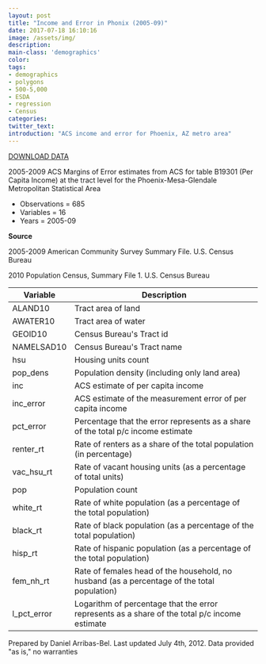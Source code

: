 ```yaml
---
layout: post
title: "Income and Error in Phonix (2005-09)"
date: 2017-07-18 16:10:16
image: /assets/img/
description:
main-class: 'demographics'
color:
tags:
- demographics
- polygons
- 500-5,000
- ESDA
- regression
- Census
categories:
twitter_text:
introduction: "ACS income and error for Phoenix, AZ metro area"
---
```


<script>
var map = L.map('map');
L.tileLayer('https://api.tiles.mapbox.com/v4/{id}/{z}/{x}/{y}.png?access_token=pk.eyJ1IjoibWFwYm94IiwiYSI6ImNpejY4NXVycTA2emYycXBndHRqcmZ3N3gifQ.rJcFIG214AriISLbB6B5aw', { <!--this is the URL for the Nepal Geojson-->
maxZoom: 18,
attribution: 'Map data &copy; <a href="http://openstreetmap.org">OpenStreetMap</a> contributors, ' +
'<a href="http://creativecommons.org/licenses/by-sa/2.0/">CC-BY-SA</a>, ' +
'Imagery © <a href="http://mapbox.com">Mapbox</a>',
id: 'mapbox.light'
}).addTo(map);

map.scrollWheelZoom.disable();
map.touchZoom.disable();
var enableMapInteraction = function () {
map.scrollWheelZoom.enable();
map.touchZoom.enable();
}
$('#map').on('click touch', enableMapInteraction);
$('#map').on('mouseout', function(){ map.scrollWheelZoom.disable();});

var smallIcon = L.icon({
iconUrl: 'http://www.hckrecruitment.nic.in/images/blue.png',
iconSize: [16, 16], // size of the icon
});

function onEachFeature(feature, layer) {
//console.log(feature);
var txt = "";
for (var fname in feature.properties) {
txt += fname;
txt += " : ";
txt += feature.properties[fname];
txt += "<br/>";
}
layer.bindPopup(txt);
}


// load GeoJSON from an external file
// load GeoJSON from an external file
$.getJSON("../data/phx.geojson",function(data){
// add GeoJSON layer to the map once the file is loaded
var json = L.geoJson(data, {
pointToLayer: function(feature, latlng) {

return L.marker(latlng, {
icon: smallIcon
});
},
onEachFeature: onEachFeature
});
json.addTo(map);
map.fitBounds(json.getBounds());
});

</script>

[DOWNLOAD DATA](https://s3.amazonaws.com/geoda/data/phx2.zip)


2005-2009 ACS Margins of Error estimates from ACS for table B19301 (Per Capita Income) at the tract level for the Phoenix-Mesa-Glendale Metropolitan Statistical Area 


* Observations = 685
* Variables = 16
* Years = 2005-09

**Source**

2005-2009 American Community Survey Summary File. U.S. Census Bureau

2010 Population Census, Summary File 1. U.S. Census Bureau



| **Variable**                         | **Description**                      |
|--|--|
| ALAND10                              | Tract area of land                   |
| AWATER10                             | Tract area of water                  |
| GEOID10                              | Census Bureau's Tract id             |
| NAMELSAD10                           | Census Bureau's Tract name           |
| hsu                                  | Housing units count                  |
| pop\_dens                            | Population density (including only    land area)                           |
| inc                                  | ACS estimate of per capita income    |
| inc\_error                           | ACS estimate of the measurement      error of per capita income           |
| pct\_error                           | Percentage that the error represents as a share of the total p/c income    estimate                             |
| renter\_rt                           | Rate of renters as a share of the    total population (in percentage)     |
| vac\_hsu\_rt                         | Rate of vacant housing units (as a   percentage of total units)           |
| pop                                  | Population count                     |
| white\_rt                            | Rate of white population (as a       percentage of the total population)  |
| black\_rt                            | Rate of black population (as a       percentage of the total population)  |
| hisp\_rt                             | Rate of hispanic population (as a    percentage of the total population)  |
| fem\_nh\_rt                          | Rate of females head of the           household, no husband (as a           percentage of the total population)  |
| l\_pct\_error                        | Logarithm of percentage that the      error represents as a share of the   total p/c income estimate            |


Prepared by Daniel Arribas-Bel. Last updated July 4th, 2012. Data provided "as is," no warranties
